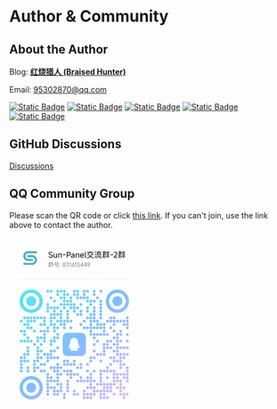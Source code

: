 
# Author & Community

## About the Author

Blog: **[红烧猎人 (Braised Hunter)](https://blog.enianteam.com/u/sun/content/11)**

Email: 95302870@qq.com

<div class="badge-box">

[![Static Badge](https://img.shields.io/badge/Github-123456?logo=github)](https://github.com/hslr-s)
[![Static Badge](https://img.shields.io/badge/Gitee-123456?logo=gitee&labelColor=c71d23)](https://gitee.com/hslr)
[![Static Badge](https://img.shields.io/badge/docker-123456?logo=docker&logoColor=fff&labelColor=1c7aed)](https://hub.docker.com/u/hslr)
[![Static Badge](https://img.shields.io/badge/Bilibili-123456?logo=bilibili&logoColor=fff&labelColor=fb7299)
](https://space.bilibili.com/27407696)
[![Static Badge](https://img.shields.io/badge/YouTube-123456?logo=youtube&labelColor=ff0000)
](https://www.youtube.com/channel/UCKwbFmKU25R602z6P2fgPYg)

</div>



## GitHub Discussions

[Discussions](https://github.com/hslr-s/sun-panel/discussions)


## QQ Community Group
Please scan the QR code or click [this link](http://qm.qq.com/cgi-bin/qm/qr?_wv=1027&k=yWCyKgcs2ybPwx-SyVWRX3bQgSEw9Sll&authKey=yMgOqKG9jao5KHmbrjaccXeLewSTBP%2BBPJBcxymjIMGc6H5dq7H9EMnMXtJXugr4&noverify=0&group_code=831615449). If you can't join, use the link above to contact the author.

<img src="/images/qq_group_qr2.png"  style="height:300px"/>

